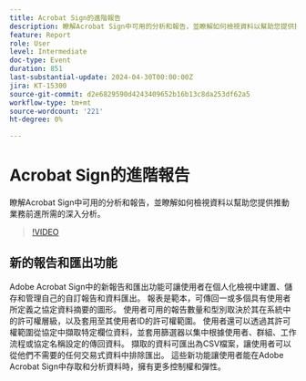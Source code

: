 ```yaml
---
title: Acrobat Sign的進階報告
description: 瞭解Acrobat Sign中可用的分析和報告，並瞭解如何檢視資料以幫助您提供推動業務前進所需的深入分析。
feature: Report
role: User
level: Intermediate
doc-type: Event
duration: 851
last-substantial-update: 2024-04-30T00:00:00Z
jira: KT-15300
source-git-commit: d2e6829590d4243409652b16b13c8da253df62a5
workflow-type: tm+mt
source-wordcount: '221'
ht-degree: 0%

---
```



# Acrobat Sign的進階報告

瞭解Acrobat Sign中可用的分析和報告，並瞭解如何檢視資料以幫助您提供推動業務前進所需的深入分析。

>[!VIDEO](https://video.tv.adobe.com/v/3428191/?learn=on)

## 新的報告和匯出功能

Adobe Acrobat Sign中的新報告和匯出功能可讓使用者在個人化檢視中建置、儲存和管理自己的自訂報告和資料匯出。 報表是範本，可傳回一或多個具有使用者所定義之協定資料摘要的圖形。 使用者可用的報告數量和型別取決於其在系統中的許可權層級，以及套用至其使用者ID的許可權範圍。 使用者還可以透過其許可權範圍從協定中擷取特定欄位資料，並套用篩選器以集中根據使用者、群組、工作流程或協定名稱設定的傳回資料。 擷取的資料可匯出為CSV檔案，讓使用者可以從他們不需要的任何交易式資料中排除匯出。 這些新功能讓使用者能在Adobe Acrobat Sign中存取和分析資料時，擁有更多控制權和彈性。
